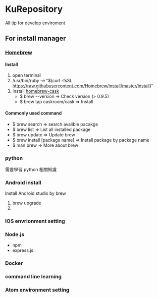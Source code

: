 # KuRepository
All tip for develop enviroment

## For install manager
### [Homebrew]
#### Install
1. open terminal
2. /usr/bin/ruby -e "$(curl -fsSL https://raw.githubusercontent.com/Homebrew/install/master/install)"
3. Install [homebrew-cask]
   - $ brew --version         => Check version (> 0.9.5)
   - $ brew tap caskroom/cask => Install

#### Commonly used command
- $ brew search                 => search avalible pacakge
- $ brew list                   => List all installed package
- $ brew update                 => Update brew
- $ brew install [package name] => Install package by package name
- $ man brew                    => More about brew

### python
需要學習 python 相關知識

### Android install
Install Android studio by brew
1. brew upgrade
2. 

### IOS envrionment setting

### Node.js
- npm
- express.js

### Docker

### command line learning

### Atom environment setting

[Homebrew]: https://github.com/Homebrew/brew
[homebrew-cask]: https://github.com/caskroom/homebrew-cask
